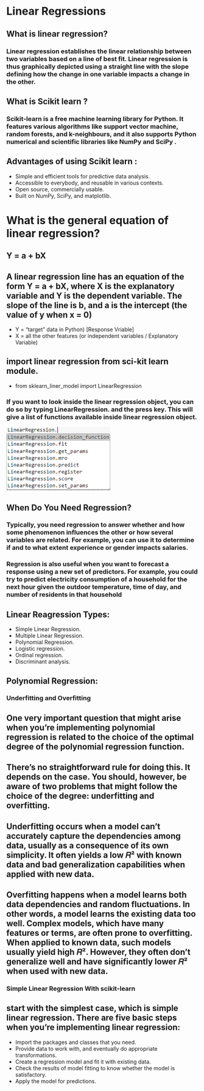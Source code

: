 # Linear Regressions

## What is linear regression?
### Linear regression establishes the linear relationship between two variables based on a line of best fit. Linear regression is thus graphically depicted using a straight line with the slope defining how the change in one variable impacts a change in the other.

## What is Scikit learn ?
### Scikit-learn is a free machine learning library for Python. It features various algorithms like support vector machine, random forests, and k-neighbours, and it also supports Python numerical and scientific libraries like NumPy and SciPy .

## Advantages of using Scikit learn :
- Simple and efficient tools for predictive data analysis.
- Accessible to everybody, and reusable in various contexts.
- Open source, commercially usable.
- Built on NumPy, SciPy, and matplotlib.

# What is the general equation of linear regression?
## Y = a + bX 
## A linear regression line has an equation of the form Y = a + bX, where X is the explanatory variable and Y is the dependent variable. The slope of the line is b, and a is the intercept (the value of y when x = 0)

- Y = “target” data in Python) [Response Vriable]
- X = all the other features (or independent variables / Explanatory Variable)

##  import linear regression from sci-kit learn module.
- from sklearn_liner_model import LinearRegression 

### If you want to look inside the linear regression object, you can do so by typing LinearRegression. and the press <tab> key. This will give a list of functions available inside linear regression object.

![Linear Regression](/code-401-python/class-10/linear-regression.png)

## When Do You Need Regression?
### Typically, you need regression to answer whether and how some phenomenon influences the other or how several variables are related. For example, you can use it to determine if and to what extent experience or gender impacts salaries.

### Regression is also useful when you want to forecast a response using a new set of predictors. For example, you could try to predict electricity consumption of a household for the next hour given the outdoor temperature, time of day, and number of residents in that household

## Linear Reagression Types:
- Simple Linear Regression.
- Multiple Linear Regression.
- Polynomial Regression.
- Logistic regression.
- Ordinal regression.
- Discriminant analysis.


## Polynomial Regression:
### Underfitting and Overfitting
## One very important question that might arise when you’re implementing polynomial regression is related to the choice of the optimal degree of the polynomial regression function.

## There’s no straightforward rule for doing this. It depends on the case. You should, however, be aware of two problems that might follow the choice of the degree: underfitting and overfitting.

## Underfitting occurs when a model can’t accurately capture the dependencies among data, usually as a consequence of its own simplicity. It often yields a low 𝑅² with known data and bad generalization capabilities when applied with new data.

## Overfitting happens when a model learns both data dependencies and random fluctuations. In other words, a model learns the existing data too well. Complex models, which have many features or terms, are often prone to overfitting. When applied to known data, such models usually yield high 𝑅². However, they often don’t generalize well and have significantly lower 𝑅² when used with new data.


### Simple Linear Regression With scikit-learn
## start with the simplest case, which is simple linear regression. There are five basic steps when you’re implementing linear regression:

- Import the packages and classes that you need.
- Provide data to work with, and eventually do appropriate transformations.
- Create a regression model and fit it with existing data.
- Check the results of model fitting to know whether the model is satisfactory.
- Apply the model for predictions.